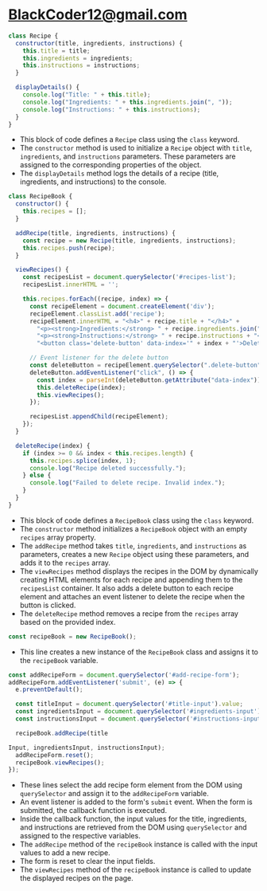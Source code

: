# BlackCoder12@gmail.com

```javascript
class Recipe {
  constructor(title, ingredients, instructions) {
    this.title = title;
    this.ingredients = ingredients;
    this.instructions = instructions;
  }

  displayDetails() {
    console.log("Title: " + this.title);
    console.log("Ingredients: " + this.ingredients.join(", "));
    console.log("Instructions: " + this.instructions);
  }
}
```
- This block of code defines a `Recipe` class using the `class` keyword.
- The `constructor` method is used to initialize a `Recipe` object with `title`, `ingredients`, and `instructions` parameters. These parameters are assigned to the corresponding properties of the object.
- The `displayDetails` method logs the details of a recipe (title, ingredients, and instructions) to the console.

```javascript
class RecipeBook {
  constructor() {
    this.recipes = [];
  }

  addRecipe(title, ingredients, instructions) {
    const recipe = new Recipe(title, ingredients, instructions);
    this.recipes.push(recipe);
  }

  viewRecipes() {
    const recipesList = document.querySelector('#recipes-list');
    recipesList.innerHTML = '';

    this.recipes.forEach((recipe, index) => {
      const recipeElement = document.createElement('div');
      recipeElement.classList.add('recipe');
      recipeElement.innerHTML = "<h4>" + recipe.title + "</h4>" +
        "<p><strong>Ingredients:</strong> " + recipe.ingredients.join(", ") + "</p>" +
        "<p><strong>Instructions:</strong> " + recipe.instructions + "</p>" +
        "<button class='delete-button' data-index='" + index + "'>Delete Recipe</button>";

      // Event listener for the delete button
      const deleteButton = recipeElement.querySelector(".delete-button");
      deleteButton.addEventListener("click", () => {
        const index = parseInt(deleteButton.getAttribute("data-index"));
        this.deleteRecipe(index);
        this.viewRecipes();
      });

      recipesList.appendChild(recipeElement);
    });
  }

  deleteRecipe(index) {
    if (index >= 0 && index < this.recipes.length) {
      this.recipes.splice(index, 1);
      console.log("Recipe deleted successfully.");
    } else {
      console.log("Failed to delete recipe. Invalid index.");
    }
  }
}
```
- This block of code defines a `RecipeBook` class using the `class` keyword.
- The `constructor` method initializes a `RecipeBook` object with an empty `recipes` array property.
- The `addRecipe` method takes `title`, `ingredients`, and `instructions` as parameters, creates a new `Recipe` object using these parameters, and adds it to the `recipes` array.
- The `viewRecipes` method displays the recipes in the DOM by dynamically creating HTML elements for each recipe and appending them to the `recipesList` container. It also adds a delete button to each recipe element and attaches an event listener to delete the recipe when the button is clicked.
- The `deleteRecipe` method removes a recipe from the `recipes` array based on the provided index.
 
```javascript
const recipeBook = new RecipeBook();
```
- This line creates a new instance of the `RecipeBook` class and assigns it to the `recipeBook` variable.

```javascript
const addRecipeForm = document.querySelector('#add-recipe-form');
addRecipeForm.addEventListener('submit', (e) => {
  e.preventDefault();

  const titleInput = document.querySelector('#title-input').value;
  const ingredientsInput = document.querySelector('#ingredients-input').value.split(',');
  const instructionsInput = document.querySelector('#instructions-input').value;

  recipeBook.addRecipe(title

Input, ingredientsInput, instructionsInput);
  addRecipeForm.reset();
  recipeBook.viewRecipes();
});
```
- These lines select the add recipe form element from the DOM using `querySelector` and assign it to the `addRecipeForm` variable.
- An event listener is added to the form's `submit` event. When the form is submitted, the callback function is executed.
- Inside the callback function, the input values for the title, ingredients, and instructions are retrieved from the DOM using `querySelector` and assigned to the respective variables.
- The `addRecipe` method of the `recipeBook` instance is called with the input values to add a new recipe.
- The form is reset to clear the input fields.
- The `viewRecipes` method of the `recipeBook` instance is called to update the displayed recipes on the page.

